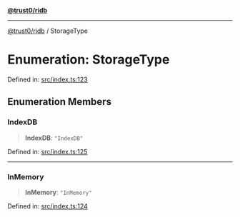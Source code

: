 [**@trust0/ridb**](../README.md)

***

[@trust0/ridb](../README.md) / StorageType

# Enumeration: StorageType

Defined in: [src/index.ts:123](https://github.com/trust0-project/RIDB/blob/966e8f82d6216edecd1701540589d24a4ad572f8/packages/ridb/src/index.ts#L123)

## Enumeration Members

### IndexDB

> **IndexDB**: `"IndexDB"`

Defined in: [src/index.ts:125](https://github.com/trust0-project/RIDB/blob/966e8f82d6216edecd1701540589d24a4ad572f8/packages/ridb/src/index.ts#L125)

***

### InMemory

> **InMemory**: `"InMemory"`

Defined in: [src/index.ts:124](https://github.com/trust0-project/RIDB/blob/966e8f82d6216edecd1701540589d24a4ad572f8/packages/ridb/src/index.ts#L124)
